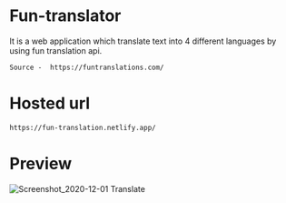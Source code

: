 # Fun-translator
   It is a web application which translate text into 4 different languages by using fun translation api.
    
    Source -  https://funtranslations.com/

# Hosted url
    https://fun-translation.netlify.app/

# Preview 
   ![Screenshot_2020-12-01 Translate](https://user-images.githubusercontent.com/63516339/100747981-c2f2b200-3408-11eb-854e-dcc923382f41.png)
